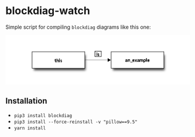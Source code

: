 blockdiag-watch
===============

Simple script for compiling `blockdiag` diagrams like this one:

![blockdiag example](https://raw.githubusercontent.com/unRARed/watchdiag/main/example.png)

Installation
------------

- `pip3 install blockdiag`
- `pip3 install --force-reinstall -v "pillow==9.5"`
- `yarn install`
